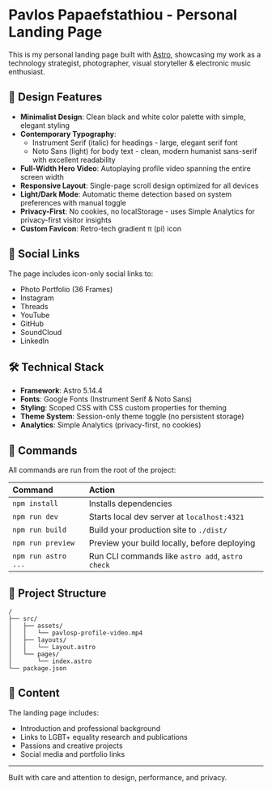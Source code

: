 # Pavlos Papaefstathiou - Personal Landing Page

This is my personal landing page built with [Astro](https://astro.build), showcasing my work as a technology strategist, photographer, visual storyteller & electronic music enthusiast.

## 🎨 Design Features

- **Minimalist Design**: Clean black and white color palette with simple, elegant styling
- **Contemporary Typography**: 
  - Instrument Serif (italic) for headings - large, elegant serif font
  - Noto Sans (light) for body text - clean, modern humanist sans-serif with excellent readability
- **Full-Width Hero Video**: Autoplaying profile video spanning the entire screen width
- **Responsive Layout**: Single-page scroll design optimized for all devices
- **Light/Dark Mode**: Automatic theme detection based on system preferences with manual toggle
- **Privacy-First**: No cookies, no localStorage - uses Simple Analytics for privacy-first visitor insights
- **Custom Favicon**: Retro-tech gradient π (pi) icon

## 🔗 Social Links

The page includes icon-only social links to:
- Photo Portfolio (36 Frames)
- Instagram
- Threads
- YouTube
- GitHub
- SoundCloud
- LinkedIn

## 🛠 Technical Stack

- **Framework**: Astro 5.14.4
- **Fonts**: Google Fonts (Instrument Serif & Noto Sans)
- **Styling**: Scoped CSS with CSS custom properties for theming
- **Theme System**: Session-only theme toggle (no persistent storage)
- **Analytics**: Simple Analytics (privacy-first, no cookies)

## 🚀 Commands

All commands are run from the root of the project:

| Command                   | Action                                           |
| :------------------------ | :----------------------------------------------- |
| `npm install`             | Installs dependencies                            |
| `npm run dev`             | Starts local dev server at `localhost:4321`      |
| `npm run build`           | Build your production site to `./dist/`          |
| `npm run preview`         | Preview your build locally, before deploying     |
| `npm run astro ...`       | Run CLI commands like `astro add`, `astro check` |

## 📁 Project Structure

```text
/
├── src/
│   ├── assets/
│   │   └── pavlosp-profile-video.mp4
│   ├── layouts/
│   │   └── Layout.astro
│   └── pages/
│       └── index.astro
└── package.json
```

## 📝 Content

The landing page includes:
- Introduction and professional background
- Links to LGBT+ equality research and publications
- Passions and creative projects
- Social media and portfolio links

---

Built with care and attention to design, performance, and privacy.
